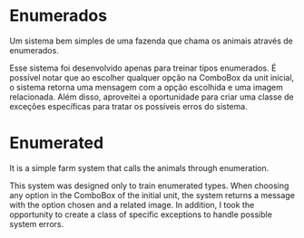 # Enumerados
Um sistema bem simples de uma fazenda que chama os animais através de enumerados.

Esse sistema foi desenvolvido apenas para treinar tipos enumerados.
É possível notar que ao escolher qualquer opção na ComboBox da unit inicial, o sistema retorna uma mensagem com a opção escolhida e uma imagem relacionada.
Além disso, aproveitei a oportunidade para criar uma classe de exceções específicas para tratar os possíveis erros do sistema.

# Enumerated
It is a simple farm system that calls the animals through enumeration.

This system was designed only to train enumerated types.
When choosing any option in the ComboBox of the initial unit, the system returns a message with the option chosen and a related image.
In addition, I took the opportunity to create a class of specific exceptions to handle possible system errors.
